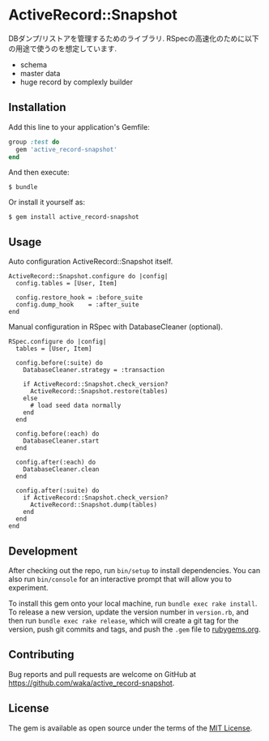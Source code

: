 # ActiveRecord::Snapshot

DBダンプ/リストアを管理するためのライブラリ.
RSpecの高速化のために以下の用途で使うのを想定しています.

- schema
- master data
- huge record by complexly builder

## Installation

Add this line to your application's Gemfile:

```ruby
group :test do
  gem 'active_record-snapshot'
end
```

And then execute:

    $ bundle

Or install it yourself as:

    $ gem install active_record-snapshot

## Usage

Auto configuration ActiveRecord::Snapshot itself.

```
ActiveRecord::Snapshot.configure do |config|
  config.tables = [User, Item]

  config.restore_hook = :before_suite
  config.dump_hook    = :after_suite
end
```

Manual configuration in RSpec with DatabaseCleaner (optional).

```
RSpec.configure do |config|
  tables = [User, Item]

  config.before(:suite) do
    DatabaseCleaner.strategy = :transaction

    if ActiveRecord::Snapshot.check_version?
      ActiveRecord::Snapshot.restore(tables)
    else
      # load seed data normally
    end
  end

  config.before(:each) do
    DatabaseCleaner.start
  end

  config.after(:each) do
    DatabaseCleaner.clean
  end

  config.after(:suite) do
    if ActiveRecord::Snapshot.check_version?
      ActiveRecord::Snapshot.dump(tables)
    end
  end
end
```

## Development

After checking out the repo, run `bin/setup` to install dependencies. You can also run `bin/console` for an interactive prompt that will allow you to experiment.

To install this gem onto your local machine, run `bundle exec rake install`. To release a new version, update the version number in `version.rb`, and then run `bundle exec rake release`, which will create a git tag for the version, push git commits and tags, and push the `.gem` file to [rubygems.org](https://rubygems.org).

## Contributing

Bug reports and pull requests are welcome on GitHub at https://github.com/waka/active_record-snapshot.


## License

The gem is available as open source under the terms of the [MIT License](http://opensource.org/licenses/MIT).

